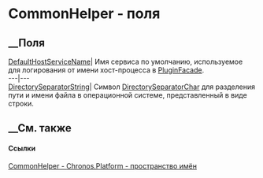 # CommonHelper - поля
##  __Поля
[DefaultHostServiceName](F_Chronos_Platform_CommonHelper_DefaultHostServiceName.htm)|
Имя сервиса по умолчанию, используемое для логирования от имени хост-процесса
в [PluginFacade](T_Chronos_Platform_Scheduling_PluginFacade.htm).  
---|---  
[DirectorySeparatorString](F_Chronos_Platform_CommonHelper_DirectorySeparatorString.htm)|
Символ
[DirectorySeparatorChar](https://learn.microsoft.com/dotnet/api/system.io.path.directoryseparatorchar)
для разделения пути и имени файла в операционной системе, представленный в
виде строки.  
## __См. также
#### Ссылки
[CommonHelper - ](T_Chronos_Platform_CommonHelper.htm)
[Chronos.Platform - пространство имён](N_Chronos_Platform.htm)

